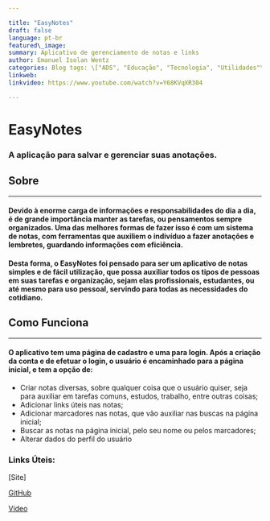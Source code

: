 ```yaml
---

title: "EasyNotes" 
draft: false 
language: pt-br 
featured\_image: 
summary: Aplicativo de gerenciamento de notas e links
author: Emanuel Isolan Wentz
categories: Blog tags: \["ADS", "Educação", "Tecnologia", "Utilidades"\] 
linkweb: 
linkvideo: https://www.youtube.com/watch?v=Y68KVqXR304

---
```






# **EasyNotes**



### A aplicação para salvar e gerenciar suas anotações.



## Sobre

---

#### Devido à enorme carga de informações e responsabilidades do dia a dia, é de grande importância manter as tarefas, ou pensamentos sempre organizados.  Uma das melhores formas de fazer isso é com um sistema de notas, com ferramentas que auxiliem o indivíduo a fazer anotações e lembretes, guardando informações com eficiência. 

#### Desta forma, o EasyNotes foi pensado para ser um aplicativo de notas simples e de fácil utilização, que possa auxiliar todos os tipos de pessoas em suas tarefas e organização, sejam elas profissionais, estudantes, ou até mesmo para uso pessoal, servindo para todas as necessidades do cotidiano. 


## Como Funciona

---

#### O aplicativo tem uma página de cadastro e uma para login. Após a criação da conta e de efetuar o login, o usuário é encaminhado para a página inicial, e tem a opção de:

+ Criar notas diversas, sobre qualquer coisa que o usuário quiser, seja para auxiliar em tarefas comuns, estudos, trabalho, entre outras coisas;
+ Adicionar links úteis nas notas;
+ Adicionar marcadores nas notas, que vão auxiliar nas buscas na página inicial;
+ Buscar as notas na página inicial, pelo seu nome ou pelos marcadores;
+ Alterar dados do perfil do usuário


    
### Links Úteis:

 [Site] 

 [GitHub](https://github.com/nuelwntunifil/EasyNotes_Extensao)

 [Vídeo](https://www.youtube.com/watch?v=Y68KVqXR304)




